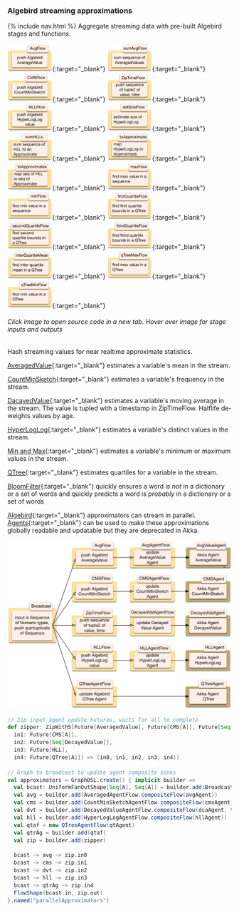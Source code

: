 ### Algebird streaming approximations

{% include nav.html %}
Aggregate streaming data with pre-built Algebird stages and functions.

[<img src="png/AvgFlow.png?raw=true" alt="AvgFlow" width="20%" height="20%" title="input a sequence of Numeric types, output their AveragedValue">](https://github.com/garyaiki/dendrites/blob/master/src/main/scala/com/github/garyaiki/dendrites/algebird/stream/package.scala){:target="_blank"}
[<img src="png/sumAvgFlow.png?raw=true" alt="sumAvgFlow" width="20%" height="20%" title="input sequence of AveragedValue, output single AveragedValue">](https://github.com/garyaiki/dendrites/blob/master/src/main/scala/com/github/garyaiki/dendrites/algebird/stream/package.scala){:target="_blank"}
[<img src="png/CMSFlow.png?raw=true" alt="CMSFlow" width="20%" height="20%" title="input a sequence of values that can be Ordered and CMSHashed, output their CountMinSketch">](https://github.com/garyaiki/dendrites/blob/master/src/main/scala/com/github/garyaiki/dendrites/algebird/stream/CreateCMSFlow.scala){:target="_blank"}
[<img src="png/ZipTimeFlow.png?raw=true" alt="ZipTimeFlow" width="20%" height="20%" title="input sequence of Numeric values, output sequence of tuple of values and timestamp, for DecayedValue">](https://github.com/garyaiki/dendrites/blob/master/src/main/scala/com/github/garyaiki/dendrites/algebird/stream/ZipTimeFlow.scala){:target="_blank"}
[<img src="png/HLLFlow.png?raw=true" alt="HLLFlow" width="20%" height="20%" title="input case class that is HyperLogLogLike, output an HLL">](https://github.com/garyaiki/dendrites/blob/master/src/main/scala/com/github/garyaiki/dendrites/algebird/stream/CreateHLLFlow.scala){:target="_blank"}
[<img src="png/estSizeFlow.png?raw=true" alt="estSizeFlow" width="20%" height="20%" title="input HLL, output estimated size of HLL">](https://github.com/garyaiki/dendrites/blob/master/src/main/scala/com/github/garyaiki/dendrites/algebird/stream/package.scala){:target="_blank"}
[<img src="png/sumHLLs.png?raw=true" alt="sumHLLs" width="20%" height="20%" title="input sequence of HLL, output Approximate value">](https://github.com/garyaiki/dendrites/blob/master/src/main/scala/com/github/garyaiki/dendrites/algebird/stream/package.scala){:target="_blank"}
[<img src="png/toApproximate.png?raw=true" alt="toApproximate" width="20%" height="20%" title="input HLL, output Approximate">](https://github.com/garyaiki/dendrites/blob/master/src/main/scala/com/github/garyaiki/dendrites/algebird/stream/package.scala){:target="_blank"}
[<img src="png/toApproximates.png?raw=true" alt="toApproximates" width="20%" height="20%" title="input sequence of HLL, output sequence of Approximate">](https://github.com/garyaiki/dendrites/blob/master/src/main/scala/com/github/garyaiki/dendrites/algebird/stream/package.scala){:target="_blank"}
[<img src="png/maxFlow.png?raw=true" alt="maxFlow" width="20%" height="20%" title="input sequence of values that are Ordered, output sequences max value">](https://github.com/garyaiki/dendrites/blob/master/src/main/scala/com/github/garyaiki/dendrites/algebird/stream/package.scala){:target="_blank"}
[<img src="png/minFlow.png?raw=true" alt="minFlow" width="20%" height="20%" title="input sequence of values that are Ordered, output sequences min value">](https://github.com/garyaiki/dendrites/blob/master/src/main/scala/com/github/garyaiki/dendrites/algebird/stream/package.scala){:target="_blank"}
[<img src="png/firstQuartileFlow.png?raw=true" alt="firstQuartileFlow" width="20%" height="20%" title="input value that's QTree like, output tuple of 1st quartile upper, lower bounds">](https://github.com/garyaiki/dendrites/blob/master/src/main/scala/com/github/garyaiki/dendrites/algebird/stream/package.scala){:target="_blank"}
[<img src="png/secondQuartileFlow.png?raw=true" alt="secondQuartileFlow" width="20%" height="20%" title="input value that's QTree like, output tuple of 2nd quartile upper, lower bounds">](https://github.com/garyaiki/dendrites/blob/master/src/main/scala/com/github/garyaiki/dendrites/algebird/stream/package.scala){:target="_blank"}
[<img src="png/thirdQuartileFlow.png?raw=true" alt="thirdQuartileFlow" width="20%" height="20%" title="input value that's QTree like, output tuple of 3rd quartile upper, lower bounds">](https://github.com/garyaiki/dendrites/blob/master/src/main/scala/com/github/garyaiki/dendrites/algebird/stream/package.scala){:target="_blank"}
[<img src="png/interQuartileMean.png?raw=true" alt="interQuartileMean" width="20%" height="20%" title="input value that's QTree like, output tuple of inter quartile mean's upper, lower bounds">](https://github.com/garyaiki/dendrites/blob/master/src/main/scala/com/github/garyaiki/dendrites/algebird/stream/package.scala){:target="_blank"}
[<img src="png/qTreeMaxFlow.png?raw=true" alt="qTreeMaxFlow" width="20%" height="20%" title="input sequence of values that are QTree like,  output QTree's max value">](https://github.com/garyaiki/dendrites/blob/master/src/main/scala/com/github/garyaiki/dendrites/algebird/stream/package.scala){:target="_blank"}
[<img src="png/qTreeMinFlow.png?raw=true" alt="qTreeMinFlow" width="20%" height="20%" title="input sequence of values that are QTree like,  output QTree's min value">](https://github.com/garyaiki/dendrites/blob/master/src/main/scala/com/github/garyaiki/dendrites/algebird/stream/package.scala){:target="_blank"}
###### Click image to open source code in a new tab. Hover over image for stage inputs and outputs

Hash streaming values for near realtime approximate statistics.

[AveragedValue](https://twitter.github.io/algebird/datatypes/averaged_value.html){:target="_blank"} estimates a variable's mean in the stream.

[CountMinSketch](https://twitter.github.io/algebird/datatypes/approx/countminsketch.html){:target="_blank"} estimates a variable's frequency in the stream.

[DacayedValue](https://twitter.github.io/algebird/datatypes/decayed_value.html){:target="_blank"} estimates a variable's moving average in the stream. The value is tupled with a timestamp in ZipTimeFlow. Halflife de-weights values by age.

[HyperLogLog](https://twitter.github.io/algebird/datatypes/approx/hyperloglog.html){:target="_blank"} estimates a variable's distinct values in the stream.

[Min and Max](https://twitter.github.io/algebird/datatypes/min_and_max.html){:target="_blank"} estimates a variable's minimum or maximum values in the stream.

[QTree](https://twitter.github.io/algebird/datatypes/approx/q_tree.html){:target="_blank"} estimates quartiles for a variable in the stream.

[BloomFilter](https://twitter.github.io/algebird/datatypes/approx/bloom_filter.html){:target="_blank"} quickly ensures a word is *not* in a dictionary or a set of words and quickly predicts a word is *probably* in a dictionary or a set of words

[Algebird](https://github.com/twitter/algebird){:target="_blank"} approximators can stream in parallel. [Agents](http://doc.akka.io/docs/akka/current/scala/agents.html){:target="_blank"} can be used to make these approximations globally readable and updatable but they are deprecated in Akka.

![image](png/AlgebirdApproximatorsAgentsFlow.png?raw=true)

```scala
// Zip input agent update Futures, waits for all to complete
def zipper: ZipWith5[Future[AveragedValue], Future[CMS[A]], Future[Seq[DecayedValue]], Future[HLL], Future[QTree[A]], (Future[AveragedValue], Future[CMS[A]], Future[Seq[DecayedValue]], Future[HLL], Future[QTree[A]])] = ZipWith((in0: Future[AveragedValue],
  in1: Future[CMS[A]],
  in2: Future[Seq[DecayedValue]],
  in3: Future[HLL],
  in4: Future[QTree[A]]) => (in0, in1, in2, in3, in4))

// Graph to broadcast to update agent composite sinks
val approximators = GraphDSL.create() { implicit builder =>
  val bcast: UniformFanOutShape[Seq[A], Seq[A]] = builder.add(Broadcast[Seq[A]](5))
  val avg = builder.add(AveragedAgentFlow.compositeFlow(avgAgent))
  val cms = builder.add(CountMinSketchAgentFlow.compositeFlow(cmsAgent))
  val dvt = builder.add(DecayedValueAgentFlow.compositeFlow(dcaAgent, time))
  val hll = builder.add(HyperLogLogAgentFlow.compositeFlow(hllAgent))
  val qtaf = new QTreeAgentFlow(qtAgent)
  val qtrAg = builder.add(qtaf)
  val zip = builder.add(zipper)

  bcast ~> avg ~> zip.in0
  bcast ~> cms ~> zip.in1
  bcast ~> dvt ~> zip.in2
  bcast ~> hll ~> zip.in3
  bcast ~> qtrAg ~> zip.in4
  FlowShape(bcast.in, zip.out)
}.named("parallelApproximators")
```


